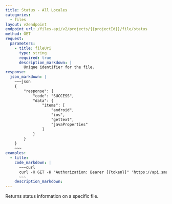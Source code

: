 ```yaml
---
title: Status - All Locales
categories:
  - files
layout: v2endpoint
endpoint_url: /files-api/v2/projects/{{projectId}}/file/status
method: GET
request:
  parameters:
    - title: fileUri
      type: string
      required: true
      description_markdown: |
        Unique identifier for the file.
response:
  json_markdown: |
    ~~~json
    {
        "response": {
            "code": "SUCCESS",
            "data": {
                "items": [
                    "android",
                    "ios",
                    "gettext",
                    "javaProperties"
                ]
            }
        }
    }
    ~~~
examples:
  - title:
    code_markdown: |
      ~~~curl
      curl -X GET -H "Authorization: Bearer {{token}}" 'https://api.smartling.com/files-api/v2/projects/{{projectId}}/file/status?fileUri=file.properties'
      ~~~
    description_markdown:
---
```


Returns status information on a specific file.